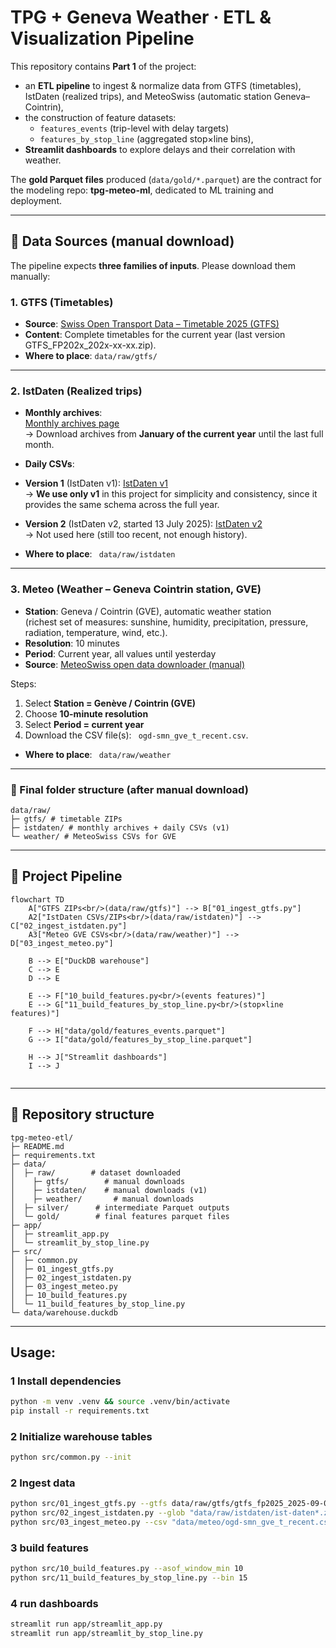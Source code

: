 # TPG + Geneva Weather · ETL & Visualization Pipeline

This repository contains **Part 1** of the project:

- an **ETL pipeline** to ingest & normalize data from GTFS (timetables), IstDaten (realized trips), and MeteoSwiss (automatic station Geneva–Cointrin),
- the construction of feature datasets:
  - `features_events` (trip-level with delay targets)
  - `features_by_stop_line` (aggregated stop×line bins),
- **Streamlit dashboards** to explore delays and their correlation with weather.

The **gold Parquet files** produced (`data/gold/*.parquet`) are the contract for the modeling repo: **tpg-meteo-ml**, dedicated to ML training and deployment.

---

## 📡 Data Sources (manual download)

The pipeline expects **three families of inputs**. Please download them manually:

### 1. GTFS (Timetables)
- **Source**: [Swiss Open Transport Data – Timetable 2025 (GTFS)](https://data.opentransportdata.swiss/fr/dataset/timetable-2025-gtfs2020)  
- **Content**: Complete timetables for the current year (last version GTFS_FP202x_202x-xx-xx.zip).  
- **Where to place**:  ```data/raw/gtfs/```

---

### 2. IstDaten (Realized trips)
- **Monthly archives**:  
[Monthly archives page](https://archive.opentransportdata.swiss/actual_data_archive.htm)  
→ Download archives from **January of the current year** until the last full month.

- **Daily CSVs**:  
- **Version 1** (IstDaten v1): [IstDaten v1](https://data.opentransportdata.swiss/dataset/istdaten)  
  → **We use only v1** in this project for simplicity and consistency, since it provides the same schema across the full year.  
- **Version 2** (IstDaten v2, started 13 July 2025): [IstDaten v2](https://data.opentransportdata.swiss/dataset/ist-daten-v2)  
  → Not used here (still too recent, not enough history).  

- **Where to place**: ``` data/raw/istdaten```

---

### 3. Meteo (Weather – Geneva Cointrin station, GVE)
- **Station**: Geneva / Cointrin (GVE), automatic weather station  
(richest set of measures: sunshine, humidity, precipitation, pressure, radiation, temperature, wind, etc.).  
- **Resolution**: 10 minutes  
- **Period**: Current year, all values until yesterday  
- **Source**: [MeteoSwiss open data downloader (manual)](https://www.meteosuisse.admin.ch/services-et-publications/applications/ext/telecharger-des-donnees-sans-savoir-coder.html#lang=fr&mdt=normal&pgid=&sid=&col=&di=&tr=&hdr=)  

Steps:  
1. Select **Station = Genève / Cointrin (GVE)**  
2. Choose **10-minute resolution**  
3. Select **Period = current year**  
4. Download the CSV file(s): ``` ogd-smn_gve_t_recent.csv```.  

- **Where to place**:  ``` data/raw/weather```

---

### 📂 Final folder structure (after manual download)
```
data/raw/
├─ gtfs/ # timetable ZIPs
├─ istdaten/ # monthly archives + daily CSVs (v1)
└─ weather/ # MeteoSwiss CSVs for GVE
```

---

## 🔄 Project Pipeline

```mermaid
flowchart TD
    A["GTFS ZIPs<br/>(data/raw/gtfs)"] --> B["01_ingest_gtfs.py"]
    A2["IstDaten CSVs/ZIPs<br/>(data/raw/istdaten)"] --> C["02_ingest_istdaten.py"]
    A3["Meteo GVE CSVs<br/>(data/raw/weather)"] --> D["03_ingest_meteo.py"]

    B --> E["DuckDB warehouse"]
    C --> E
    D --> E

    E --> F["10_build_features.py<br/>(events features)"]
    E --> G["11_build_features_by_stop_line.py<br/>(stop×line features)"]

    F --> H["data/gold/features_events.parquet"]
    G --> I["data/gold/features_by_stop_line.parquet"]

    H --> J["Streamlit dashboards"]
    I --> J
 
```
---

## 📂 Repository structure
```
tpg-meteo-etl/
├─ README.md
├─ requirements.txt
├─ data/
│  ├─ raw/        # dataset downloaded
│    ├─ gtfs/        # manual downloads
│    ├─ istdaten/    # manual downloads (v1)
│    ├─ weather/       # manual downloads
│  ├─ silver/      # intermediate Parquet outputs
│  └─ gold/        # final features parquet files
├─ app/
│  ├─ streamlit_app.py
│  └─ streamlit_by_stop_line.py
├─ src/
│  ├─ common.py
│  ├─ 01_ingest_gtfs.py
│  ├─ 02_ingest_istdaten.py
│  ├─ 03_ingest_meteo.py
│  ├─ 10_build_features.py
│  └─ 11_build_features_by_stop_line.py
└─ data/warehouse.duckdb
```
---
## Usage:

### 1 Install dependencies
```bash
python -m venv .venv && source .venv/bin/activate
pip install -r requirements.txt

```
### 2 Initialize warehouse tables
```bash
python src/common.py --init
```
### 2 Ingest data
```bash
python src/01_ingest_gtfs.py --gtfs data/raw/gtfs/gtfs_fp2025_2025-09-08.zip
python src/02_ingest_istdaten.py --glob "data/raw/istdaten/ist-daten*.zip" "data/raw/istdaten/*_istdaten.csv"
python src/03_ingest_meteo.py --csv "data/meteo/ogd-smn_gve_t_recent.csv"

```

### 3 build features
```bash
python src/10_build_features.py --asof_window_min 10
python src/11_build_features_by_stop_line.py --bin 15

```
### 4 run dashboards
```bash
streamlit run app/streamlit_app.py
streamlit run app/streamlit_by_stop_line.py

```